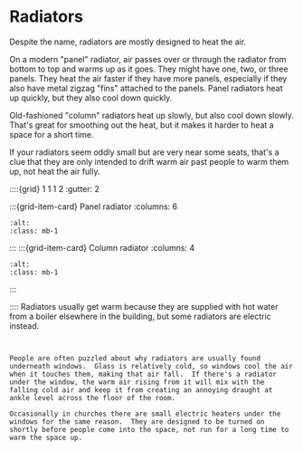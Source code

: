 # Radiators

Despite the name, radiators are mostly designed to heat the air. 

On a modern "panel" radiator, air passes over or through the radiator from bottom to top and warms up as it goes.  They might have one, two, or three panels.   They heat the air faster if they have more panels, especially if they also have metal zigzag "fins" attached to the panels.  Panel radiators heat up quickly, but they also cool down quickly.  

Old-fashioned "column" radiators heat up slowly, but also cool down slowly.  That's great for smoothing out the heat, but it makes it harder to heat a space for a short time. 

If your radiators seem oddly small but are very near some seats, that's a clue that they are only intended to drift warm air past people to warm them up, not heat the air fully.  

::::{grid} 1 1 1 2
:gutter: 2

:::{grid-item-card} Panel radiator
:columns: 6

```{image} ../images/heating-appliances/modern-radiator.jpg
:alt: 
:class: mb-1
```

:::
:::{grid-item-card} Column radiator
:columns: 4

```{image} ../images/heating-appliances/cast-iron-radiator.jpg
:alt: 
:class: mb-1
```

:::


::::
Radiators usually get warm because they are supplied with hot water from a boiler elsewhere in the building, but some radiators are electric instead.  

```{admonition} Why are the radiators under the windows?


People are often puzzled about why radiators are usually found underneath windows.  Glass is relatively cold, so windows cool the air when it touches them, making that air fall.  If there's a radiator under the window, the warm air rising from it will mix with the falling cold air and keep it from creating an annoying draught at ankle level across the floor of the room.  

Occasionally in churches there are small electric heaters under the windows for the same reason.  They are designed to be turned on shortly before people come into the space, not run for a long time to warm the space up.

```
